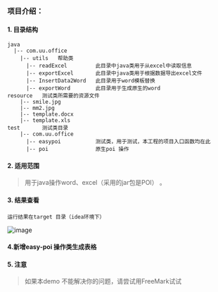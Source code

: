 ### 项目介绍：

#### 1. 目录结构   
    java
      |-- com.uu.office
        |-- utils   帮助类
          |-- readExcel         此目录中java类用于从excel中读取信息     
          |-- exportExcel       此目录中java类用于根据数据导出excel文件
          |-- InsertData2Word   此目录用于word模板替换
          |-- exportWord        此目录用于生成原生的word
    resource   测试类所需要的资源文件
        |-- smile.jpg
        |-- mm2.jpg
        |-- template.docx
        |-- template.xls
    test       测试类目录
        |-- com.uu.office
          |-- easypoi           测试类，用于测试，本工程的项目入口函数均在此
          |-- poi               原生poi 操作

#### 2. 适用范围
> 用于java操作word、excel（采用的jar包是POI） 。

#### 3. 结果查看
    运行结果在target 目录（idea环境下）
![image](http://ws4.sinaimg.cn/mw690/005AQjvJly1fu4pg1oz51j30h20e83zi.jpg)

#### 4.新增easy-poi 操作类生成表格
    

#### 5. 注意
> 如果本demo 不能解决你的问题，请尝试用FreeMark试试

